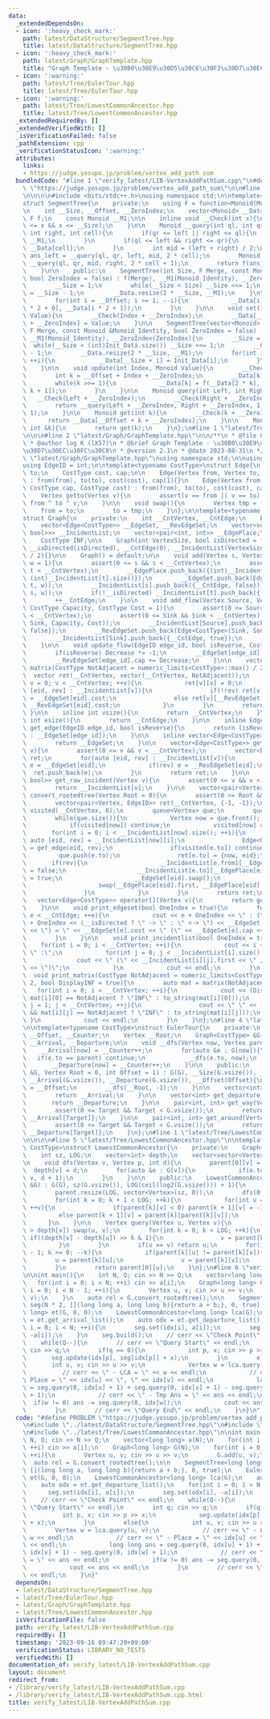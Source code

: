 ```yaml
---
data:
  _extendedDependsOn:
  - icon: ':heavy_check_mark:'
    path: latest/DataStructure/SegmentTree.hpp
    title: latest/DataStructure/SegmentTree.hpp
  - icon: ':heavy_check_mark:'
    path: latest/Graph/GraphTemplate.hpp
    title: "Graph Template - \u30B0\u30E9\u30D5\u30C6\u30F3\u30D7\u30EC\u30FC\u30C8"
  - icon: ':warning:'
    path: latest/Tree/EulerTour.hpp
    title: latest/Tree/EulerTour.hpp
  - icon: ':warning:'
    path: latest/Tree/LowestCommonAncestor.hpp
    title: latest/Tree/LowestCommonAncestor.hpp
  _extendedRequiredBy: []
  _extendedVerifiedWith: []
  _isVerificationFailed: false
  _pathExtension: cpp
  _verificationStatusIcon: ':warning:'
  attributes:
    links:
    - https://judge.yosupo.jp/problem/vertex_add_path_sum
  bundledCode: "#line 1 \"verify_latest/LIB-VertexAddPathSum.cpp\"\n#define PROBLEM\
    \ \"https://judge.yosupo.jp/problem/vertex_add_path_sum\"\n\n#line 1 \"latest/DataStructure/SegmentTree.hpp\"\
    \n\n\n\n#include <bits/stdc++.h>\nusing namespace std;\n\ntemplate<typename Monoid>\n\
    struct SegmentTree{\n    private:\n    using F = function<Monoid(Monoid, Monoid)>;\n\
    \n    int __Size, __Offset, __ZeroIndex;\n    vector<Monoid> __Data;\n    const\
    \ F f;\n    const Monoid __M1;\n\n    inline void __Check(int x){\n        assert(1\
    \ <= x && x <= __Size);\n    }\n\n    Monoid __query(int ql, int qr, int left,\
    \ int right, int cell){\n        if(qr <= left || right <= ql){\n            return\
    \ __M1;\n        }\n        if(ql <= left && right <= qr){\n            return\
    \ __Data[cell];\n        }\n        int mid = (left + right) / 2;\n        Monoid\
    \ ans_left = __query(ql, qr, left, mid, 2 * cell);\n        Monoid ans_right =\
    \ __query(ql, qr, mid, right, 2 * cell + 1);\n        return f(ans_left, ans_right);\n\
    \    }\n\n    public:\n    SegmentTree(int Size, F Merge, const Monoid &Monoid_Identity,\
    \ bool ZeroIndex = false) : f(Merge), __M1(Monoid_Identity), __ZeroIndex(ZeroIndex){\n\
    \        __Size = 1;\n        while(__Size < Size) __Size <<= 1;\n        __Offset\
    \ = __Size - 1;\n        __Data.resize(2 * __Size, __M1);\n    }\n\n    void build(){\n\
    \        for(int i = __Offset; i >= 1; --i){\n            __Data[i] = f(__Data[i\
    \ * 2 + 0], __Data[i * 2 + 1]);\n        }\n    }\n\n    void set(int Index, Monoid\
    \ Value){\n        __Check(Index + __ZeroIndex);\n        __Data[__Offset + Index\
    \ + __ZeroIndex] = Value;\n    }\n\n    SegmentTree(vector<Monoid> &Init_Data,\
    \ F Merge, const Monoid &Monoid_Identity, bool ZeroIndex = false) : f(Merge),\
    \ __M1(Monoid_Identity), __ZeroIndex(ZeroIndex){\n        __Size = 1;\n      \
    \  while(__Size < (int)Init_Data.size()) __Size <<= 1;\n        __Offset = __Size\
    \ - 1;\n        __Data.resize(2 * __Size, __M1);\n        for(int i = 0; i < (int)Init_Data.size();\
    \ ++i){\n            __Data[__Size + i] = Init_Data[i];\n        }\n        build();\n\
    \    }\n\n    void update(int Index, Monoid Value){\n        __Check(Index + __ZeroIndex);\n\
    \        int k = __Offset + Index + __ZeroIndex;\n        __Data[k] = Value;\n\
    \        while(k >>= 1){\n            __Data[k] = f(__Data[2 * k], __Data[2 *\
    \ k + 1]);\n        }\n    }\n\n    Monoid query(int Left, int Right){\n     \
    \   __Check(Left + __ZeroIndex);\n        __Check(Right + __ZeroIndex - 1);\n\
    \        return __query(Left + __ZeroIndex, Right + __ZeroIndex, 1, __Size + 1,\
    \ 1);\n    }\n\n    Monoid get(int k){\n        __Check(k + __ZeroIndex);\n  \
    \      return __Data[__Offset + k + __ZeroIndex];\n    }\n\n    Monoid operator[](const\
    \ int &k){\n        return get(k);\n    }\n};\n#line 1 \"latest/Tree/EulerTour.hpp\"\
    \n\n\n#line 2 \"latest/Graph/GraphTemplate.hpp\"\n\n/**\n * @file GraphTemplate.hpp\n\
    \ * @author log K (lX57)\n * @brief Graph Template - \u30B0\u30E9\u30D5\u30C6\u30F3\
    \u30D7\u30EC\u30FC\u30C8\n * @version 2.1\n * @date 2023-08-31\n */\n\n#line 12\
    \ \"latest/Graph/GraphTemplate.hpp\"\nusing namespace std;\n\nusing Vertex = int;\n\
    using EdgeID = int;\n\ntemplate<typename CostType>\nstruct Edge{\n    Vertex from,\
    \ to;\n    CostType cost, cap;\n\n    Edge(Vertex from, Vertex to, CostType cost)\
    \ : from(from), to(to), cost(cost), cap(1){}\n    Edge(Vertex from, Vertex to,\
    \ CostType cap, CostType cost) : from(from), to(to), cost(cost), cap(cap){}\n\n\
    \    Vertex getto(Vertex v){\n        assert(v == from || v == to);\n        return\
    \ from ^ to ^ v;\n    }\n\n    void swap(){\n        Vertex tmp = from;\n    \
    \    from = to;\n        to = tmp;\n    }\n};\n\ntemplate<typename CostType>\n\
    struct Graph{\n    private:\n    int __CntVertex, __CntEdge;\n    bool __isDirected;\n\
    \    vector<Edge<CostType>> __EdgeSet, __RevEdgeSet;\n    vector<vector<pair<EdgeID,\
    \ bool>>> __IncidentList;\n    vector<pair<int, int>> __EdgePlace;\n\n    public:\n\
    \    CostType INF;\n\n    Graph(int VertexSize, bool isDirected = false) : __CntVertex(VertexSize),\
    \ __isDirected(isDirected), __CntEdge(0), __IncidentList(VertexSize), INF(numeric_limits<CostType>::max()\
    \ / 2){}\n\n    Graph() = default;\n\n    void add(Vertex s, Vertex t, CostType\
    \ w = 1){\n        assert(0 <= s && s < __CntVertex);\n        assert(0 <= t &&\
    \ t < __CntVertex);\n        __EdgePlace.push_back({(int)__IncidentList[s].size(),\
    \ (int)__IncidentList[t].size()});\n        __EdgeSet.push_back(Edge<CostType>(s,\
    \ t, w));\n        __IncidentList[s].push_back({__CntEdge, false});\n        __RevEdgeSet.push_back(Edge<CostType>(t,\
    \ s, w));\n        if(!__isDirected) __IncidentList[t].push_back({__CntEdge, true});\n\
    \        ++__CntEdge;\n    }\n\n    void add_flow(Vertex Source, Vertex Sink,\
    \ CostType Capacity, CostType Cost = 1){\n        assert(0 <= Source && Source\
    \ < __CntVertex);\n        assert(0 <= Sink && Sink < __CntVertex);\n        __EdgeSet.push_back(Edge<CostType>(Source,\
    \ Sink, Capacity, Cost));\n        __IncidentList[Source].push_back({__CntEdge,\
    \ false});\n        __RevEdgeSet.push_back(Edge<CostType>(Sink, Source, 0, -Cost));\n\
    \        __IncidentList[Sink].push_back({__CntEdge, true});\n        ++__CntEdge;\n\
    \    }\n\n    void update_flow(EdgeID edge_id, bool isReverse, CostType Decrease){\n\
    \        if(isReverse) Decrease *= -1;\n        __EdgeSet[edge_id].cap -= Decrease;\n\
    \        __RevEdgeSet[edge_id].cap += Decrease;\n    }\n\n    vector<vector<CostType>>\
    \ matrix(CostType NotAdjacent = numeric_limits<CostType>::max() / 2){\n      \
    \  vector ret(__CntVertex, vector(__CntVertex, NotAdjacent));\n        for(Vertex\
    \ v = 0; v < __CntVertex; ++v){\n            ret[v][v] = 0;\n            for(auto\
    \ [eid, rev] : __IncidentList[v]){\n                if(!rev) ret[v][__EdgeSet[eid].to]\
    \ = __EdgeSet[eid].cost;\n                else ret[v][__RevEdgeSet[eid].to] =\
    \ __RevEdgeSet[eid].cost;\n            }\n        }\n        return ret;\n   \
    \ }\n\n    inline int vsize(){\n        return __CntVertex;\n    }\n\n    inline\
    \ int esize(){\n        return __CntEdge;\n    }\n\n    inline Edge<CostType>\
    \ get_edge(EdgeID edge_id, bool isReverse){\n        return (isReverse ? __RevEdgeSet[edge_id]\
    \ : __EdgeSet[edge_id]);\n    }\n\n    inline vector<Edge<CostType>>& get_edgeset(){\n\
    \        return __EdgeSet;\n    }\n\n    vector<Edge<CostType>> get_incident(Vertex\
    \ v){\n        assert(0 <= v && v < __CntVertex);\n        vector<Edge<CostType>>\
    \ ret;\n        for(auto [eid, rev] : __IncidentList[v]){\n            Edge<CostType>\
    \ e = __EdgeSet[eid];\n            if(rev) e = __RevEdgeSet[eid];\n          \
    \  ret.push_back(e);\n        }\n        return ret;\n    }\n\n    vector<pair<EdgeID,\
    \ bool>> get_raw_incident(Vertex v){\n        assert(0 <= v && v < __CntVertex);\n\
    \        return __IncidentList[v];\n    }\n\n    vector<pair<Vertex, EdgeID>>\
    \ convert_rootedtree(Vertex Root = 0){\n        assert(0 <= Root && Root < __CntVertex);\n\
    \        vector<pair<Vertex, EdgeID>> ret(__CntVertex, {-1, -1});\n        vector<int>\
    \ visited(__CntVertex, 0);\n        queue<Vertex> que;\n        que.push(Root);\n\
    \        while(que.size()){\n            Vertex now = que.front(); que.pop();\n\
    \            if(visited[now]) continue;\n            visited[now] = 1;\n     \
    \       for(int i = 0; i < __IncidentList[now].size(); ++i){\n               \
    \ auto [eid, rev] = __IncidentList[now][i];\n                Edge<CostType> e\
    \ = get_edge(eid, rev);\n                if(visited[e.to]) continue;\n       \
    \         que.push(e.to);\n                ret[e.to] = {now, eid};\n         \
    \       if(rev){\n                    __IncidentList[e.from][__EdgePlace[eid].second].second\
    \ = false;\n                    __IncidentList[e.to][__EdgePlace[eid].first].second\
    \ = true;\n                    __EdgeSet[eid].swap();\n                    __RevEdgeSet[eid].swap();\n\
    \                    swap(__EdgePlace[eid].first, __EdgePlace[eid].second);\n\
    \                }\n            }\n        }\n        return ret;\n    }\n\n \
    \   vector<Edge<CostType>> operator[](Vertex v){\n        return get_incident(v);\n\
    \    }\n\n    void print_edgeset(bool OneIndex = true){\n        for(int e = 0;\
    \ e < __CntEdge; ++e){\n            cout << e + OneIndex << \" : (\" << __EdgeSet[e].from\
    \ + OneIndex << (__isDirected ? \" -> \" : \" <-> \") << __EdgeSet[e].to + OneIndex\
    \ << \") = \" << __EdgeSet[e].cost << \" (\" << __EdgeSet[e].cap << \")\" << endl;\n\
    \        }\n    }\n\n    void print_incidentlist(bool OneIndex = true){\n    \
    \    for(int i = 0; i < __CntVertex; ++i){\n            cout << i + OneIndex <<\
    \ \" :\";\n            for(int j = 0; j < __IncidentList[i].size(); ++j){\n  \
    \              cout << \" (\" << __IncidentList[i][j].first << \" / \" << __IncidentList[i][j].second\
    \ << \")\";\n            }\n            cout << endl;\n        }\n    }\n\n  \
    \  void print_matrix(CostType NotAdjacent = numeric_limits<CostType>::max() /\
    \ 2, bool DisplayINF = true){\n        auto mat = matrix(NotAdjacent);\n     \
    \   for(int i = 0; i < __CntVertex; ++i){\n            cout << (DisplayINF &&\
    \ mat[i][0] == NotAdjacent ? \"INF\" : to_string(mat[i][0]));\n            for(int\
    \ j = 1; j < __CntVertex; ++j){\n                cout << \" \" << (DisplayINF\
    \ && mat[i][j] == NotAdjacent ? \"INF\" : to_string(mat[i][j]));\n           \
    \ }\n            cout << endl;\n        }\n    }\n};\n#line 4 \"latest/Tree/EulerTour.hpp\"\
    \n\ntemplate<typename CostType>\nstruct EulerTour{\n    private:\n    int __Size,\
    \ __Offset, __Counter;\n    Vertex __Root;\n    Graph<CostType> &G;\n    vector<int>\
    \ __Arrival, __Departure;\n\n    void __dfs(Vertex now, Vertex parent){\n    \
    \    __Arrival[now] = __Counter++;\n        for(auto &e : G[now]){\n         \
    \   if(e.to == parent) continue;\n            __dfs(e.to, now);\n        }\n \
    \       __Departure[now] = __Counter++;\n    }\n\n    public:\n    EulerTour(Graph<CostType>\
    \ &G, Vertex Root = 0, int Offset = 1) : G(G), __Size(G.vsize()), __Root(Root),\
    \ __Arrival(G.vsize()), __Departure(G.vsize()), __Offset(Offset){\n        __Counter\
    \ = __Offset;\n        __dfs(__Root, -1);\n    }\n\n    vector<int> get_arrival_list(){\n\
    \        return __Arrival;\n    }\n\n    vector<int> get_departure_list(){\n \
    \       return __Departure;\n    }\n\n    pair<int, int> get_way(Vertex Target){\n\
    \        assert(0 <= Target && Target < G.vsize());\n        return {__Arrival[__Root],\
    \ __Arrival[Target]};\n    }\n\n    pair<int, int> get_around(Vertex Target){\n\
    \        assert(0 <= Target && Target < G.vsize());\n        return {__Arrival[Target],\
    \ __Departure[Target]};\n    }\n};\n#line 1 \"latest/Tree/LowestCommonAncestor.hpp\"\
    \n\n\n\n#line 5 \"latest/Tree/LowestCommonAncestor.hpp\"\n\ntemplate<typename\
    \ CostType>\nstruct LowestCommonAncestor{\n    private:\n    Graph<CostType> &G;\n\
    \    int sz, LOG;\n    vector<int> depth;\n    vector<vector<Vertex>> parent;\n\
    \n    void dfs(Vertex v, Vertex p, int d){\n        parent[0][v] = p;\n      \
    \  depth[v] = d;\n        for(auto &e : G[v]){\n            if(e.to != p) dfs(e.to,\
    \ v, d + 1);\n        }\n    }\n\n    public:\n    LowestCommonAncestor(Graph<CostType>\
    \ &G) : G(G), sz(G.vsize()), LOG(ceil(log2(G.vsize())) + 1){\n        depth.resize(sz);\n\
    \        parent.resize(LOG, vector<Vertex>(sz, 0));\n        dfs(0, -1, 0);\n\
    \        for(int k = 0; k + 1 < LOG; ++k){\n            for(int v = 0; v < sz;\
    \ ++v){\n                if(parent[k][v] < 0) parent[k + 1][v] = -1;\n       \
    \         else parent[k + 1][v] = parent[k][parent[k][v]];\n            }\n  \
    \      }\n    }\n\n    Vertex query(Vertex u, Vertex v){\n        if(depth[u]\
    \ > depth[v]) swap(u, v);\n        for(int k = 0; k < LOG; ++k){\n           \
    \ if((depth[v] - depth[u]) >> k & 1){\n                v = parent[k][v];\n   \
    \         }\n        }\n        if(u == v) return u;\n        for(int k = LOG\
    \ - 1; k >= 0; --k){\n            if(parent[k][u] != parent[k][v]){\n        \
    \        u = parent[k][u];\n                v = parent[k][v];\n            }\n\
    \        }\n        return parent[0][u];\n    }\n};\n#line 6 \"verify_latest/LIB-VertexAddPathSum.cpp\"\
    \n\nint main(){\n    int N, Q; cin >> N >> Q;\n    vector<long long> a(N);\n \
    \   for(int i = 0; i < N; ++i) cin >> a[i];\n    Graph<long long> G(N);\n    for(int\
    \ i = 0; i < N - 1; ++i){\n        Vertex u, v; cin >> u >> v;\n        G.add(u,\
    \ v);\n    }\n    auto rel = G.convert_rootedtree();\n\n    SegmentTree<long long>\
    \ seg(N * 2, [](long long a, long long b){return a + b;}, 0, true);\n    EulerTour<long\
    \ long> et(G, 0, 0);\n    LowestCommonAncestor<long long> lca(G);\n    auto idx\
    \ = et.get_arrival_list();\n    auto odx = et.get_departure_list();\n    for(int\
    \ i = 0; i < N; ++i){\n        seg.set(idx[i], a[i]);\n        seg.set(odx[i],\
    \ -a[i]);\n    }\n    seg.build();\n    // cerr << \"Check Point\" << endl;\n\
    \    while(Q--){\n        // cerr << \"Query Start\" << endl;\n        int q;\
    \ cin >> q;\n        if(q == 0){\n            int p, x; cin >> p >> x;\n     \
    \       seg.update(idx[p], seg[idx[p]] + x);\n        }\n        else{\n     \
    \       int u, v; cin >> u >> v;\n            Vertex w = lca.query(u, v);\n  \
    \          // cerr << \" - LCA = \" << w << endl;\n            // cerr << \" -\
    \ Place = \" << idx[u] << \", \" << idx[v] << endl;\n            long long ans\
    \ = seg.query(0, idx[u] + 1) + seg.query(0, idx[v] + 1) - seg.query(0, idx[w]\
    \ + 1);\n            // cerr << \" - Tmp Ans = \" << ans << endl;\n          \
    \  if(w != 0) ans -= seg.query(0, idx[w]);\n            cout << ans << endl;\n\
    \        }\n        // cerr << \"Query End\" << endl;\n    }\n}\n"
  code: "#define PROBLEM \"https://judge.yosupo.jp/problem/vertex_add_path_sum\"\n\
    \n#include \"../latest/DataStructure/SegmentTree.hpp\"\n#include \"../latest/Tree/EulerTour.hpp\"\
    \n#include \"../latest/Tree/LowestCommonAncestor.hpp\"\n\nint main(){\n    int\
    \ N, Q; cin >> N >> Q;\n    vector<long long> a(N);\n    for(int i = 0; i < N;\
    \ ++i) cin >> a[i];\n    Graph<long long> G(N);\n    for(int i = 0; i < N - 1;\
    \ ++i){\n        Vertex u, v; cin >> u >> v;\n        G.add(u, v);\n    }\n  \
    \  auto rel = G.convert_rootedtree();\n\n    SegmentTree<long long> seg(N * 2,\
    \ [](long long a, long long b){return a + b;}, 0, true);\n    EulerTour<long long>\
    \ et(G, 0, 0);\n    LowestCommonAncestor<long long> lca(G);\n    auto idx = et.get_arrival_list();\n\
    \    auto odx = et.get_departure_list();\n    for(int i = 0; i < N; ++i){\n  \
    \      seg.set(idx[i], a[i]);\n        seg.set(odx[i], -a[i]);\n    }\n    seg.build();\n\
    \    // cerr << \"Check Point\" << endl;\n    while(Q--){\n        // cerr <<\
    \ \"Query Start\" << endl;\n        int q; cin >> q;\n        if(q == 0){\n  \
    \          int p, x; cin >> p >> x;\n            seg.update(idx[p], seg[idx[p]]\
    \ + x);\n        }\n        else{\n            int u, v; cin >> u >> v;\n    \
    \        Vertex w = lca.query(u, v);\n            // cerr << \" - LCA = \" <<\
    \ w << endl;\n            // cerr << \" - Place = \" << idx[u] << \", \" << idx[v]\
    \ << endl;\n            long long ans = seg.query(0, idx[u] + 1) + seg.query(0,\
    \ idx[v] + 1) - seg.query(0, idx[w] + 1);\n            // cerr << \" - Tmp Ans\
    \ = \" << ans << endl;\n            if(w != 0) ans -= seg.query(0, idx[w]);\n\
    \            cout << ans << endl;\n        }\n        // cerr << \"Query End\"\
    \ << endl;\n    }\n}"
  dependsOn:
  - latest/DataStructure/SegmentTree.hpp
  - latest/Tree/EulerTour.hpp
  - latest/Graph/GraphTemplate.hpp
  - latest/Tree/LowestCommonAncestor.hpp
  isVerificationFile: false
  path: verify_latest/LIB-VertexAddPathSum.cpp
  requiredBy: []
  timestamp: '2023-09-16 09:47:20+09:00'
  verificationStatus: LIBRARY_NO_TESTS
  verifiedWith: []
documentation_of: verify_latest/LIB-VertexAddPathSum.cpp
layout: document
redirect_from:
- /library/verify_latest/LIB-VertexAddPathSum.cpp
- /library/verify_latest/LIB-VertexAddPathSum.cpp.html
title: verify_latest/LIB-VertexAddPathSum.cpp
---
```

